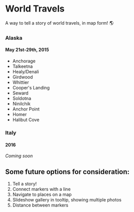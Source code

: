 # World Travels  
A way to tell a story of world travels, in map form! :earth_americas:

### Alaska  
#### May 21st-29th, 2015  
* Anchorage  
* Talkeetna  
* Healy/Denali  
* Girdwood  
* Whittier  
* Cooper's Landing  
* Seward  
* Soldotna  
* Ninilchik  
* Anchor Point  
* Homer  
* Halibut Cove    

### Italy  
#### 2016  
*Coming soon*  

## Some future options for consideration:  
1. Tell a story!  
2. Connect markers with a line  
3. Navigate to places on a map  
4. Slideshow gallery in tooltip, showing multiple photos    
5. Distance between markers  
